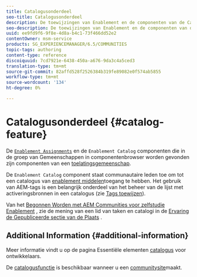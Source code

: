 ```yaml
---
title: Catalogusonderdeel
seo-title: Catalogusonderdeel
description: De toewijzingen van Enablement en de componenten van de Catalogus van Enablement zijn componenten van een enablement gemeenschap
seo-description: De toewijzingen van Enablement en de componenten van de Catalogus van Enablement zijn componenten van een enablement gemeenschap
uuid: ee9fd9f6-9f8e-4d8a-b4c1-73f466dd52e2
contentOwner: msm-service
products: SG_EXPERIENCEMANAGER/6.5/COMMUNITIES
topic-tags: authoring
content-type: reference
discoiquuid: 7cd7921e-6438-450a-a676-9da3c4a5ced3
translation-type: tm+mt
source-git-commit: 82affd528f2526384b319fe89082e0f574ab5855
workflow-type: tm+mt
source-wordcount: '134'
ht-degree: 0%

---
```



# Catalogusonderdeel {#catalog-feature}

De [`Enablement Assignments`](assignments.md) en de `Enablement Catalog` componenten die in de groep van Gemeenschappen in componentenbrowser worden gevonden zijn componenten van een [toelatingsgemeenschap](overview.md#enablement-community).

De `Enablement Catalog` component staat communautaire leden toe om tot een catalogus van [enablement middelen](resources.md)toegang te hebben. Het gebruik van AEM-tags is een belangrijk onderdeel van het beheer van de lijst met activeringsbronnen in een catalogus (zie [Tags toewijzen](tag-resources.md)).

Van het [Begonnen Worden met AEM Communities voor zelfstudie Enablement](getting-started-enablement.md) , zie de mening van een lid van taken en catalogi in de [Ervaring de Gepubliceerde sectie van de Plaats](enablement-published-site.md) .

## Additional Information {#additional-information}

Meer informatie vindt u op de pagina Essentiële elementen [catalogus](catalog-developer-essentials.md) voor ontwikkelaars.

De [catalogusfunctie](functions.md#catalog-function) is beschikbaar wanneer u een [communitysite](sites-console.md)maakt.
